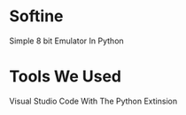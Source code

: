 # Softine
Simple 8 bit Emulator In Python
# Tools We Used
Visual Studio Code With The Python Extinsion
